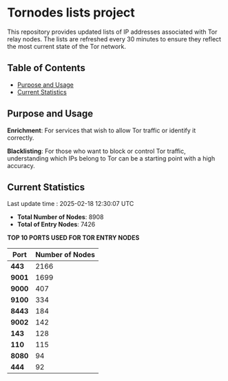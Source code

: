 # Tornodes lists project

This repository provides updated lists of IP addresses associated with Tor relay nodes. The lists are refreshed every 30 minutes to ensure they reflect the most current state of the Tor network.

## Table of Contents

- [Purpose and Usage](#purpose-and-usage)
- [Current Statistics](#current-statistics)


## Purpose and Usage

**Enrichment**: For services that wish to allow Tor traffic or identify it correctly.

**Blacklisting**: For those who want to block or control Tor traffic, understanding which IPs belong to Tor can be a starting point with a high accuracy.

## Current Statistics

Last update time : 2025-02-18 12:30:07 UTC

- **Total Number of Nodes**: 8908
- **Total of Entry Nodes**: 7426

**TOP 10 PORTS USED FOR TOR ENTRY NODES**

| **Port** | **Number of Nodes** |
|------|-----------------|
| **443**   | 2166  |
| **9001**   | 1699  |
| **9000**   | 407  |
| **9100**   | 334  |
| **8443**   | 184  |
| **9002**   | 142  |
| **143**   | 128  |
| **110**   | 115  |
| **8080**   | 94  |
| **444**   | 92  |

